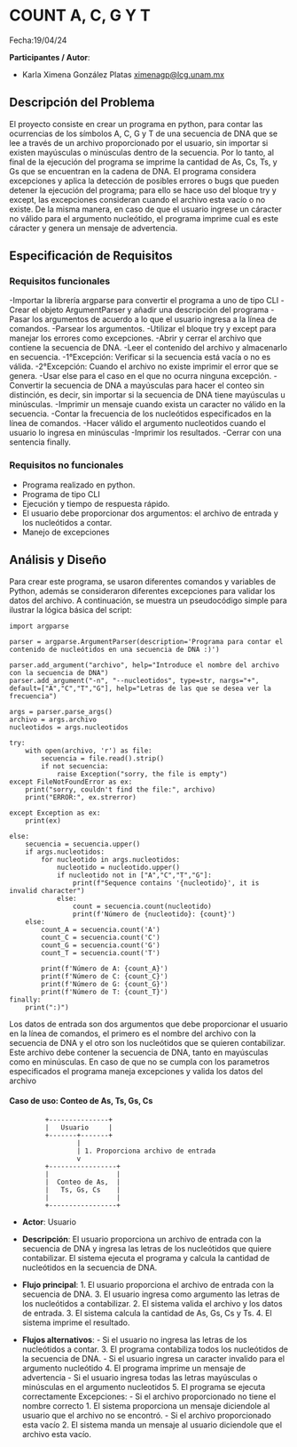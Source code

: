 # COUNT A, C, G Y T

Fecha:19/04/24

**Participantes / Autor**:

- Karla Ximena González Platas  <ximenagp@lcg.unam.mx>

## Descripción del Problema
El proyecto consiste en crear un programa en python, para contar las ocurrencias de los símbolos A, C, G y T de una secuencia de DNA que se lee a través de un archivo proporcionado por el usuario, sin importar si existen mayúsculas o minúsculas dentro de la secuencia. Por lo tanto, al final de la ejecución del programa se imprime la cantidad de As, Cs, Ts, y Gs que se encuentran en la cadena de DNA. El programa considera excepciones y aplica la detección de posibles errores o bugs que pueden detener la ejecución del programa; para ello se hace uso del bloque try y except, las excepciones consideran cuando el archivo esta vacío o no existe. De la misma manera, en caso de que el usuario ingrese un cáracter no válido para el argumento nucleótido, el programa imprime cual es este cáracter y genera un mensaje de advertencia. 

## Especificación de Requisitos

### Requisitos funcionales

-Importar la librería argparse para convertir el programa a uno de tipo CLI
-Crear el objeto ArgumentParser y añadir una descripción del programa
-Pasar los argumentos de acuerdo a lo que el usuario ingresa a la línea de comandos.
-Parsear los argumentos.
-Utilizar el bloque try y except para manejar los errores como excepciones.
-Abrir y cerrar el archivo que contiene la secuencia de DNA.
-Leer el contenido del archivo y almacenarlo en secuencia.
-1°Excepción: Verificar si la secuencia está vacía o no es válida.
-2°Excepción: Cuando el archivo no existe imprimir el error que se genera.
-Usar else para el caso en el que no ocurra ninguna excepción.
-Convertir la secuencia de DNA a mayúsculas para hacer el conteo sin distinción, es decir, sin 
importar si la secuencia de DNA tiene mayúsculas u minúsculas. 
-Imprimir un mensaje cuando exista un caracter no válido en la secuencia.
-Contar la frecuencia de los nucleótidos especificados en la línea de comandos.
-Hacer válido el argumento nucleotidos cuando el usuario lo ingresa en minúsculas
-Imprimir los resultados.
-Cerrar con una sentencia finally. 

### Requisitos no funcionales

- Programa realizado en python.
- Programa de tipo CLI
- Ejecución y tiempo de respuesta rápido.
- El usuario debe proporcionar dos argumentos: el archivo de entrada y los nucleótidos a contar.
- Manejo de excepciones


## Análisis y Diseño

Para crear este programa, se usaron diferentes comandos y variables de Python, además se consideraron diferentes excepciones para validar los datos del archivo. A continuación, se muestra un pseudocódigo simple para ilustrar la lógica básica del script:

```
import argparse 

parser = argparse.ArgumentParser(description='Programa para contar el contenido de nucleótidos en una secuencia de DNA :)')

parser.add_argument("archivo", help="Introduce el nombre del archivo con la secuencia de DNA")
parser.add_argument("-n", "--nucleotidos", type=str, nargs="+", default=["A","C","T","G"], help="Letras de las que se desea ver la frecuencia")

args = parser.parse_args()
archivo = args.archivo
nucleotidos = args.nucleotidos

try:
    with open(archivo, 'r') as file: 
        secuencia = file.read().strip()
        if not secuencia: 
            raise Exception("sorry, the file is empty") 
except FileNotFoundError as ex:
    print("sorry, couldn't find the file:", archivo)
    print("ERROR:", ex.strerror) 

except Exception as ex: 
    print(ex)

else: 
    secuencia = secuencia.upper()
    if args.nucleotidos:
        for nucleotido in args.nucleotidos:
            nucleotido = nucleotido.upper()
            if nucleotido not in ["A","C","T","G"]: 
                print(f"Sequence contains '{nucleotido}', it is invalid character")
            else:
                count = secuencia.count(nucleotido)
                print(f'Número de {nucleotido}: {count}')
    else:
        count_A = secuencia.count('A')
        count_C = secuencia.count('C')
        count_G = secuencia.count('G')
        count_T = secuencia.count('T')
        
        print(f'Número de A: {count_A}')
        print(f'Número de C: {count_C}')
        print(f'Número de G: {count_G}')
        print(f'Número de T: {count_T}')
finally: 
    print(":)")

```

Los datos de entrada son dos argumentos que debe proporcionar el usuario en la línea de comandos, el primero es el nombre del archivo con la secuencia de DNA y el otro son los nucleótidos que se quieren contabilizar. Este archivo debe contener la secuencia de DNA, tanto en mayúsculas como en minúsculas. En caso de que no se cumpla con los parametros especificados el programa maneja excepciones y valida los datos del archivo

#### Caso de uso: Conteo de As, Ts, Gs, Cs

```
         +---------------+
         |   Usuario     |
         +-------+-------+
                 |
                 | 1. Proporciona archivo de entrada
                 v
         +-----------------+
         |                 |
         |  Conteo de As,  |
         |   Ts, Gs, Cs    |
         |                 |
         +-----------------+
```

- **Actor**: Usuario

- **Descripción**: El usuario proporciona un archivo de entrada con la secuencia de DNA y ingresa las letras de los nucleótidos que quiere contabilizar. El sistema ejecuta el programa y calcula la cantidad de nucleótidos en la secuencia de DNA.

- **Flujo principal**:
        1. El usuario proporciona el archivo de entrada con la secuencia de DNA.
        3. El usuario ingresa como argumento las letras de los nucleótidos a contabilizar.
	2. El sistema valida el archivo y los datos de entrada.
	3. El sistema calcula la cantidad de As, Gs, Cs y Ts.
	4. El sistema imprime el resultado.

	
- **Flujos alternativos**:
        - Si el usuario no ingresa las letras de los nucleótidos a contar.
                3. El programa contabiliza todos los nucleótidos de la secuencia de DNA.
        - Si el usuario ingresa un caracter invalido para el argumento nucleótido 
                4. El programa imprime un mensaje de advertencia 
        - Si el usuario ingresa todas las letras mayúsculas o minúsculas en el argumento nucleotidos
                5. El programa se ejecuta correctamente
        Excepciones:
	    - Si el archivo proporcionado no tiene el nombre correcto
		        1. El sistema proporciona un mensaje diciendole al usuario que el archivo no se encontró.
        - Si el archivo proporcionado esta vacío 
                2. El sistema manda un mensaje al usuario diciendole que el archivo esta vacío.


